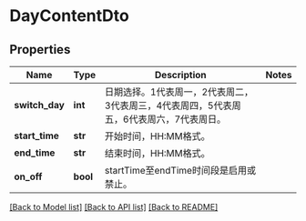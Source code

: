# DayContentDto

## Properties
Name | Type | Description | Notes
------------ | ------------- | ------------- | -------------
**switch_day** | **int** | 日期选择。1代表周一，2代表周二，3代表周三，4代表周四，5代表周五，6代表周六，7代表周日。 | 
**start_time** | **str** | 开始时间，HH:MM格式。 | 
**end_time** | **str** | 结束时间，HH:MM格式。 | 
**on_off** | **bool** | startTime至endTime时间段是启用或禁止。 | 

[[Back to Model list]](../README.md#documentation-for-models) [[Back to API list]](../README.md#documentation-for-api-endpoints) [[Back to README]](../README.md)


